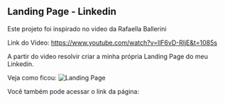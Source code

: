 ## Landing Page - Linkedin

Este projeto foi inspirado no video da Rafaella Ballerini

Link do Video: https://www.youtube.com/watch?v=llF6vD-RljE&t=1085s

A partir do video resolvir criar a minha própria Landing Page do meu Linkedin.

Veja como ficou:
![Landing Page](https://user-images.githubusercontent.com/44067889/147714537-144f6032-88ab-457c-89c3-2e91792548c9.png)


Você também pode acessar o link da página:


